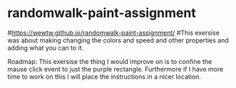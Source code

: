 # randomwalk-paint-assignment
#https://wewtw.github.io/randomwalk-paint-assignment/
#This exersise was about making changing the colors and speed and other properties and adding what you can to it.
<p>Roadmap: This exersise the thing I would improve on is to confine the mause click event to just the purple rectangle.
Furthermore if I have more time to work on this I will place the instructions in a nicer location.</p> 
